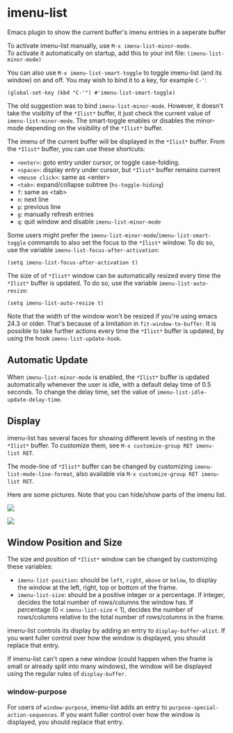# imenu-list
Emacs plugin to show the current buffer's imenu entries in a seperate buffer

To activate imenu-list manually, use `M-x imenu-list-minor-mode`.  
To activate it automatically on startup, add this to your init file:
`(imenu-list-minor-mode)`

You can also use `M-x imenu-list-smart-toggle` to toggle imenu-list (and its window) on and off.
You may wish to bind it to a key, for example `C-'`:
```elisp
(global-set-key (kbd "C-'") #'imenu-list-smart-toggle)
```
The old suggestion was to bind `imenu-list-minor-mode`. However, it doesn't take the visiblity of the `*Ilist*` buffer, it just check the current value of `imenu-list-minor-mode`. The smart-toggle enables or disables the minor-mode depending on the visibility of the `*Ilist*` buffer.

The imenu of the current buffer will be displayed in the `*Ilist*` buffer. From the `*Ilist*` buffer, you can use these shortcuts:  
- `<enter>`: goto entry under cursor, or toggle case-folding.  
- `<space>`: display entry under cursor, but `*Ilist*` buffer remains current  
- `<mouse click>`: same as \<enter\>  
- `<tab>`: expand/collapse subtree (`hs-toggle-hiding`)  
- `f`: same as \<tab\>  
- `n`: next line  
- `p`: previous line  
- `g`: manually refresh entries  
- `q`: quit window and disable `imenu-list-minor-mode`  

Some users might prefer the `imenu-list-minor-mode`/`imenu-list-smart-toggle` commands to also set the focus to the `*Ilist*` window.
To do so, use the variable `imenu-list-focus-after-activation`:
```elisp
(setq imenu-list-focus-after-activation t)
```

The size of of `*Ilist*` window can be automatically resized every time the `*Ilist*` buffer is
updated. To do so, use the variable `imenu-list-auto-resize`:
```elisp
(setq imenu-list-auto-resize t)
```
Note that the width of the window won't be resized if you're using emacs 24.3 or older.
That's because of a limitation in `fit-window-to-buffer`.
It is possible to take further actions every time the `*Ilist*` buffer is updated, by using
the hook `imenu-list-update-hook`.

## Automatic Update

When `imenu-list-minor-mode` is enabled, the `*Ilist*` buffer is updated automatically whenever the user is idle, with a default delay time of 0.5 seconds. To change the delay time, set the value of `imenu-list-idle-update-delay-time`.

## Display
imenu-list has several faces for showing different levels of nesting in the `*Ilist*` buffer. To customize them, see `M-x customize-group RET imenu-list RET`.

The mode-line of `*Ilist*` buffer can be changed by customizing `imenu-list-mode-line-format`, also available via `M-x customize-group RET imenu-list RET`.

Here are some pictures. Note that you can hide/show parts of the imenu list.

![](https://github.com/bmag/imenu-list/blob/master/images/imenu-list-light.png)

![](https://github.com/bmag/imenu-list/blob/master/images/imenu-list-dark.png)

## Window Position and Size
The size and position of `*Ilist*` window can be changed by customizing these variables:
- `imenu-list-position`: should be `left`, `right`, `above` or `below`, to display the window
at the left, right, top or bottom of the frame.
- `imenu-list-size`: should be a positive integer or a percentage. If integer, decides the total
number of rows/columns the window has. If percentage (0 < `imenu-list-size` < 1), decides the
number of rows/columns relative to the total number of rows/columns in the frame.

imenu-list controls its display by adding an entry to `display-buffer-alist`. If you want
fuller control over how the window is displayed, you should replace that entry.

If imenu-list can't open a new window (could happen when the frame is small or already split into many windows),
the window will be displayed using the regular rules of `display-buffer`.

### window-purpose
For users of `window-purpose`, imenu-list adds an entry to `purpose-special-action-sequences`.
If you want fuller control over how the window is displayed, you should replace that entry.
